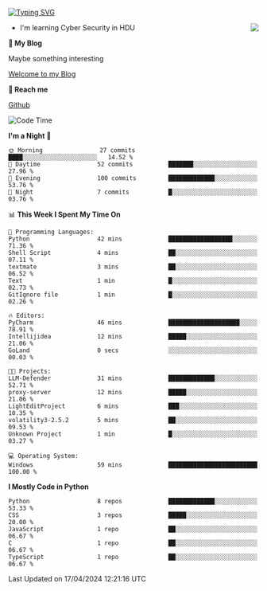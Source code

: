[![Typing SVG](https://readme-typing-svg.herokuapp.com?font=Fira+Code&pause=1000&random=false&width=450&height=60&lines=Hello+%F0%9F%91%8B%F0%9F%8F%BB;I'm+JBNRZ)](https://git.io/typing-svg)

<a href="#">
  <img align="right" src="https://github-readme-stats.vercel.app/api?username=JBNRZ&show_icons=true&bg_color=15,f2f7fd,E0EAFC" />
</a>

- I'm learning Cyber Security in HDU

 **🌱 My Blog**

Maybe something interesting

[Welcome to my Blog](https://jbnrz.com.cn/)

 **💬 Reach me** 

[Github](https://github.com/JBNRZ)


<!--START_SECTION:waka-->
![Code Time](http://img.shields.io/badge/Code%20Time-422%20hrs%2030%20mins-blue)

**I'm a Night 🦉** 

```text
🌞 Morning                27 commits          ████░░░░░░░░░░░░░░░░░░░░░   14.52 % 
🌆 Daytime                52 commits          ███████░░░░░░░░░░░░░░░░░░   27.96 % 
🌃 Evening                100 commits         █████████████░░░░░░░░░░░░   53.76 % 
🌙 Night                  7 commits           █░░░░░░░░░░░░░░░░░░░░░░░░   03.76 % 
```


📊 **This Week I Spent My Time On** 

```text
💬 Programming Languages: 
Python                   42 mins             ██████████████████░░░░░░░   71.36 % 
Shell Script             4 mins              ██░░░░░░░░░░░░░░░░░░░░░░░   07.11 % 
textmate                 3 mins              ██░░░░░░░░░░░░░░░░░░░░░░░   06.52 % 
Text                     1 min               █░░░░░░░░░░░░░░░░░░░░░░░░   02.73 % 
GitIgnore file           1 min               █░░░░░░░░░░░░░░░░░░░░░░░░   02.26 % 

🔥 Editors: 
PyCharm                  46 mins             ████████████████████░░░░░   78.91 % 
Intellijidea             12 mins             █████░░░░░░░░░░░░░░░░░░░░   21.06 % 
GoLand                   0 secs              ░░░░░░░░░░░░░░░░░░░░░░░░░   00.03 % 

🐱‍💻 Projects: 
LLM-Defender             31 mins             █████████████░░░░░░░░░░░░   52.71 % 
proxy-server             12 mins             █████░░░░░░░░░░░░░░░░░░░░   21.06 % 
LightEditProject         6 mins              ███░░░░░░░░░░░░░░░░░░░░░░   10.35 % 
volatility3-2.5.2        5 mins              ██░░░░░░░░░░░░░░░░░░░░░░░   09.53 % 
Unknown Project          1 min               █░░░░░░░░░░░░░░░░░░░░░░░░   03.27 % 

💻 Operating System: 
Windows                  59 mins             █████████████████████████   100.00 % 
```

**I Mostly Code in Python** 

```text
Python                   8 repos             █████████████░░░░░░░░░░░░   53.33 % 
CSS                      3 repos             █████░░░░░░░░░░░░░░░░░░░░   20.00 % 
JavaScript               1 repo              ██░░░░░░░░░░░░░░░░░░░░░░░   06.67 % 
C                        1 repo              ██░░░░░░░░░░░░░░░░░░░░░░░   06.67 % 
TypeScript               1 repo              ██░░░░░░░░░░░░░░░░░░░░░░░   06.67 % 
```




 Last Updated on 17/04/2024 12:21:16 UTC
<!--END_SECTION:waka-->
